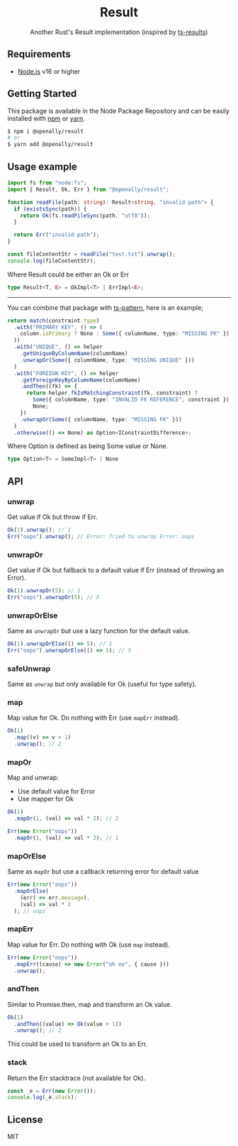 <p align="center"><h1 align="center">
  Result
</h1>

<p align="center">
  Another Rust's Result implementation (inspired by <a href="https://github.com/vultix/ts-results">ts-results</a>)
</p>

## Requirements
- [Node.js](https://nodejs.org/en/) v16 or higher

## Getting Started

This package is available in the Node Package Repository and can be easily installed with [npm](https://docs.npmjs.com/getting-started/what-is-npm) or [yarn](https://yarnpkg.com).

```bash
$ npm i @openally/result
# or
$ yarn add @openally/result
```

## Usage example

```ts
import fs from "node:fs";
import { Result, Ok, Err } from "@openally/result";

function readFile(path: string): Result<string, "invalid path"> {
  if (existsSync(path)) {
    return Ok(fs.readFileSync(path, "utf8"));
  }

  return Err("invalid path");
}

const fileContentStr = readFile("test.txt").unwrap();
console.log(fileContentStr);
```

Where Result could be either an Ok or Err

```ts
type Result<T, E> = OkImpl<T> | ErrImpl<E>;
```

---

You can combine that package with [ts-pattern](https://github.com/gvergnaud/ts-pattern#readme), here is an example;

```ts
return match(constraint.type)
  .with("PRIMARY KEY", () => (
    column.isPrimary ? None : Some({ columnName, type: "MISSING PK" })
  ))
  .with("UNIQUE", () => helper
    .getUniqueByColumnName(columnName)
    .unwrapOr(Some({ columnName, type: "MISSING UNIQUE" }))
  )
  .with("FOREIGN KEY", () => helper
    .getForeignKeyByColumnName(columnName)
    .andThen((fk) => {
      return helper.fkIsMatchingConstraint(fk, constraint) ?
        Some({ columnName, type: "INVALID FK REFERENCE", constraint }) :
        None;
    })
    .unwrapOr(Some({ columnName, type: "MISSING FK" }))
  )
  .otherwise(() => None) as Option<IConstraintDifference>;
```

Where Option is defined as being Some value or None.

```ts
type Option<T> = SomeImpl<T> | None
```

## API

### unwrap
Get value if Ok but throw if Err.

```ts
Ok(1).unwrap(); // 1
Err("oops").unwrap(); // Error: Tried to unwrap Error: oops
```

### unwrapOr
Get value if Ok but fallback to a default value if Err (instead of throwing an Error).

```ts
Ok(1).unwrapOr(5); // 1
Err("oops").unwrapOr(5); // 5
```

### unwrapOrElse
Same as `unwrapOr` but use a lazy function for the default value.

```ts
Ok(1).unwrapOrElse(() => 5); // 1
Err("oops").unwrapOrElse(() => 5); // 5
```

### safeUnwrap
Same as `unwrap` but only available for Ok (useful for type safety).

### map
Map value for Ok. Do nothing with Err (use `mapErr` instead).

```ts
Ok(1)
  .map((v) => v + 1)
  .unwrap(); // 2
```

### mapOr
Map and unwrap:
- Use default value for Error
- Use mapper for Ok

```ts
Ok(1)
  .mapOr(1, (val) => val * 2); // 2

Err(new Error("oops"))
  .mapOr(1, (val) => val * 2); // 1
```

### mapOrElse
Same as `mapOr` but use a callback returning error for default value

```ts
Err(new Error("oops"))
  .mapOrElse(
    (err) => err.message),
    (val) => val * 2
  ); // oops
```

### mapErr
Map value for Err. Do nothing with Ok (use `map` instead).

```ts
Err(new Error("oops"))
  .mapErr((cause) => new Error("oh no", { cause }))
  .unwrap();
```

### andThen
Similar to Promise.then, map and transform an Ok value.

```ts
Ok(1)
  .andThen((value) => Ok(value + 1))
  .unwrap(); // 2
```

This could be used to transform an Ok to an Err.

### stack
Return the Err stacktrace (not available for Ok).

```ts
const _e = Err(new Error());
console.log(_e.stack);
```

## License
MIT
